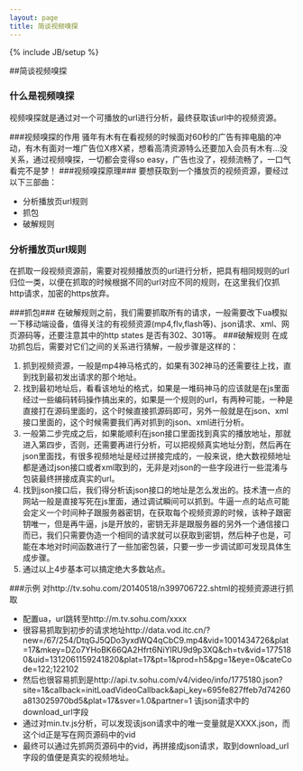 ```yaml
---
layout: page
title: 简谈视频嗅探
---
```

{% include JB/setup %}


##简谈视频嗅探
### 什么是视频嗅探
视频嗅探就是通过对一个可播放的url进行分析，最终获取该url中的视频资源。

###视频嗅探的作用
骚年有木有在看视频的时候面对60秒的广告有摔电脑的冲动，有木有面对一堆广告位X疼X紧，想看高清资源特么还要加入会员有木有...没关系，通过视频嗅探，一切都会变得so easy，广告也没了，视频流畅了，一口气看完不是梦！
###视频嗅探原理###
要想获取到一个播放页的视频资源，要经过以下三部曲：

- 分析播放页url规则
- 抓包
- 破解规则



### 分析播放页url规则 ###
在抓取一段视频资源前，需要对视频播放页的url进行分析，把具有相同规则的url归位一类，以便在抓取的时候根据不同的url对应不同的规则，在这里我们仅抓http请求，加密的https放弃。

###抓包###
在破解规则之前，我们需要抓取所有的请求，一般需要改下ua模拟一下移动端设备，值得关注的有视频资源(mp4,flv,flash等)、json请求、xml、网页源码等，还要注意其中的http states 是否有302、301等。
###破解规则
在成功抓包后，需要对它们之间的关系进行猜解，一般步骤是这样的：


1. 抓到视频资源，一般是mp4神马格式的，如果有302神马的还需要往上找，直到找到最初发出请求的那个地址。
2. 找到最初地址后，看看该地址的格式，如果是一堆码神马的应该就是在js里面经过一些编码转码操作搞出来的，如果是一个规则的url，有两种可能，一种是直接打在源码里面的，这个时候直接抓源码即可，另外一般就是在json、xml接口里面的，这个时候需要我们再对抓到的json、xml进行分析。
3. 一般第二步完成之后，如果能顺利在json接口里面找到真实的播放地址，那就进入第四步，否则，还需要再进行分析，可以把视频真实地址分割，然后再在json里面找，有很多视频地址是经过拼接完成的，一般来说，绝大数视频地址都是通过json接口或者xml取到的，无非是对json的一些字段进行一些混淆与包装最终拼接成真实的url。
4. 找到json接口后，我们得分析该json接口的地址是怎么发出的。技术渣一点的网站一般是直接写死在js里面，通过调试瞬间可以抓到。牛逼一点的站点可能会定义一个时间种子跟服务器密钥，在获取每个视频资源的时候，该种子跟密钥唯一，但是再牛逼，js是开放的，密钥无非是跟服务器的另外一个通信接口而已，我们只需要伪造一个相同的请求就可以获取到密钥，然后种子也是，可能在本地对时间函数进行了一些加密包装，只要一步一步调试即可发现具体生成步骤。
5. 通过以上4步基本可以搞定绝大多数站点。

###示例
对http://tv.sohu.com/20140518/n399706722.shtml的视频资源进行抓取

-  配置ua，url跳转至http://m.tv.sohu.com/xxxx
-  很容易抓取到初步的请求地址http://data.vod.itc.cn/?new=/67/254/DtqGJ5QDo3yxdWQ4qCbC9.mp4&vid=1001434726&plat=17&mkey=DZo7YHoBK66QA2Hfrt6NiYlRU9d9p3XQ&ch=tv&vid=1775180&uid=1312061159241820&plat=17&pt=1&prod=h5&pg=1&eye=0&cateCode=122;122102
-  然后也很容易抓到是http://api.tv.sohu.com/v4/video/info/1775180.json?site=1&callback=initLoadVideoCallback&api_key=695fe827ffeb7d74260a813025970bd5&plat=17&sver=1.0&partner=1 该json请求中的download_url字段
-  通过对min.tv.js分析，可以发现该json请求中的唯一变量就是XXXX.json，而这个id正是写在网页源码中的vid
-  最终可以通过先抓网页源码中的vid，再拼接成json请求，取到download_url字段的值便是真实的视频地址。


